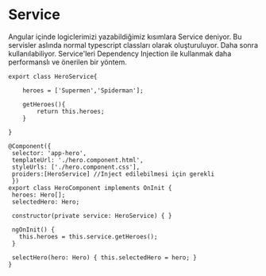 # Service

Angular içinde logiclerimizi yazabildiğimiz kısımlara Service deniyor. Bu servisler aslında normal typescript classları olarak oluşturuluyor. Daha sonra kullanılabiliyor. Service'leri Dependency Injection ile kullanmak daha performanslı ve önerilen bir yöntem.

 ```
 export class HeroService{

     heroes = ['Supermen','Spiderman'];

     getHeroes(){
         return this.heroes;
     }

 }
 ```

 
 ```
 @Component({
  selector: 'app-hero',
  templateUrl: './hero.component.html',
  styleUrls: ['./hero.component.css'],
  proiders:[HeroService] //Inject edilebilmesi için gerekli
  })
export class HeroComponent implements OnInit {
  heroes: Hero[];
  selectedHero: Hero;

  constructor(private service: HeroService) { }

  ngOnInit() {
    this.heroes = this.service.getHeroes();
  }

  selectHero(hero: Hero) { this.selectedHero = hero; }
}
 ```